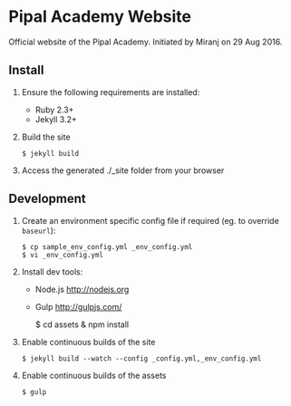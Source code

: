Pipal Academy Website
=====================

Official website of the Pipal Academy.
Initiated by Miranj on 29 Aug 2016.


Install
-------

1.  Ensure the following requirements are installed:
    - Ruby 2.3+
    - Jekyll 3.2+
    
2.  Build the site
        
        $ jekyll build
    
3.  Access the generated ./_site folder from your browser

    



Development
-----------

1.  Create an environment specific config file
    if required (eg. to override `baseurl`):
    
        $ cp sample_env_config.yml _env_config.yml
        $ vi _env_config.yml

2.  Install dev tools:
    - Node.js http://nodejs.org
    - Gulp http://gulpjs.com/
    
        $ cd assets & npm install

3.  Enable continuous builds of the site
    
        $ jekyll build --watch --config _config.yml,_env_config.yml

4.  Enable continuous builds of the assets
    
        $ gulp

